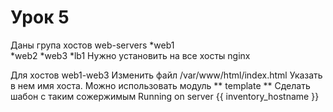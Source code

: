 # Урок 5
Даны група хостов web-servers
*web1   
*web2
*web3
*lb1
Нужно установить на все хосты nginx

Для хостов web1-web3 Изменить файл /var/www/html/index.html
Указать в нем имя хоста. Можно использовать модуль ** template **
Сделать шабон с таким сожержимым
 Running on server {{ inventory_hostname }}
